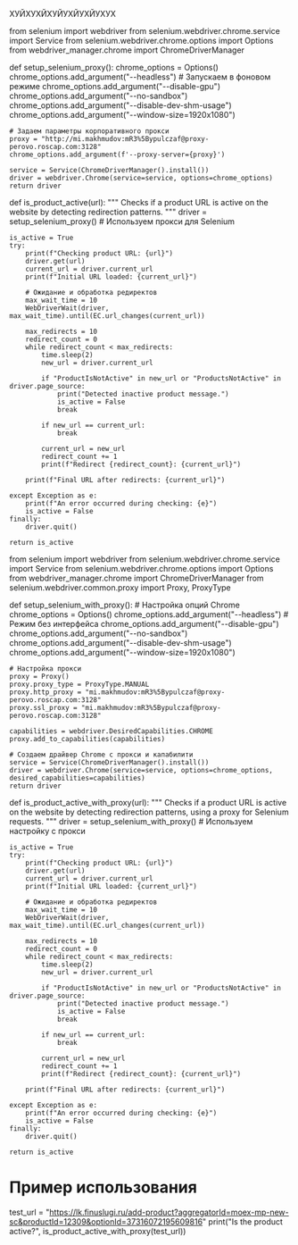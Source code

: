 ХУЙХУХЙХУЙУХЙУХЙУХУХ

from selenium import webdriver
from selenium.webdriver.chrome.service import Service
from selenium.webdriver.chrome.options import Options
from webdriver_manager.chrome import ChromeDriverManager

def setup_selenium_proxy():
    chrome_options = Options()
    chrome_options.add_argument("--headless")  # Запускаем в фоновом режиме
    chrome_options.add_argument("--disable-gpu")
    chrome_options.add_argument("--no-sandbox")
    chrome_options.add_argument("--disable-dev-shm-usage")
    chrome_options.add_argument("--window-size=1920x1080")

    # Задаем параметры корпоративного прокси
    proxy = "http://mi.makhmudov:mR3%5Bypulczaf@proxy-perovo.roscap.com:3128"
    chrome_options.add_argument(f'--proxy-server={proxy}')

    service = Service(ChromeDriverManager().install())
    driver = webdriver.Chrome(service=service, options=chrome_options)
    return driver


def is_product_active(url):
    """
    Checks if a product URL is active on the website by detecting redirection patterns.
    """
    driver = setup_selenium_proxy()  # Используем прокси для Selenium

    is_active = True
    try:
        print(f"Checking product URL: {url}")
        driver.get(url)
        current_url = driver.current_url
        print(f"Initial URL loaded: {current_url}")

        # Ожидание и обработка редиректов
        max_wait_time = 10
        WebDriverWait(driver, max_wait_time).until(EC.url_changes(current_url))

        max_redirects = 10
        redirect_count = 0
        while redirect_count < max_redirects:
            time.sleep(2)
            new_url = driver.current_url

            if "ProductIsNotActive" in new_url or "ProductsNotActive" in driver.page_source:
                print("Detected inactive product message.")
                is_active = False
                break

            if new_url == current_url:
                break

            current_url = new_url
            redirect_count += 1
            print(f"Redirect {redirect_count}: {current_url}")

        print(f"Final URL after redirects: {current_url}")

    except Exception as e:
        print(f"An error occurred during checking: {e}")
        is_active = False
    finally:
        driver.quit()

    return is_active



from selenium import webdriver
from selenium.webdriver.chrome.service import Service
from selenium.webdriver.chrome.options import Options
from webdriver_manager.chrome import ChromeDriverManager
from selenium.webdriver.common.proxy import Proxy, ProxyType

def setup_selenium_with_proxy():
    # Настройка опций Chrome
    chrome_options = Options()
    chrome_options.add_argument("--headless")  # Режим без интерфейса
    chrome_options.add_argument("--disable-gpu")
    chrome_options.add_argument("--no-sandbox")
    chrome_options.add_argument("--disable-dev-shm-usage")
    chrome_options.add_argument("--window-size=1920x1080")

    # Настройка прокси
    proxy = Proxy()
    proxy.proxy_type = ProxyType.MANUAL
    proxy.http_proxy = "mi.makhmudov:mR3%5Bypulczaf@proxy-perovo.roscap.com:3128"
    proxy.ssl_proxy = "mi.makhmudov:mR3%5Bypulczaf@proxy-perovo.roscap.com:3128"

    capabilities = webdriver.DesiredCapabilities.CHROME
    proxy.add_to_capabilities(capabilities)

    # Создаем драйвер Chrome с прокси и капабилити
    service = Service(ChromeDriverManager().install())
    driver = webdriver.Chrome(service=service, options=chrome_options, desired_capabilities=capabilities)
    return driver


def is_product_active_with_proxy(url):
    """
    Checks if a product URL is active on the website by detecting redirection patterns,
    using a proxy for Selenium requests.
    """
    driver = setup_selenium_with_proxy()  # Используем настройку с прокси

    is_active = True
    try:
        print(f"Checking product URL: {url}")
        driver.get(url)
        current_url = driver.current_url
        print(f"Initial URL loaded: {current_url}")

        # Ожидание и обработка редиректов
        max_wait_time = 10
        WebDriverWait(driver, max_wait_time).until(EC.url_changes(current_url))

        max_redirects = 10
        redirect_count = 0
        while redirect_count < max_redirects:
            time.sleep(2)
            new_url = driver.current_url

            if "ProductIsNotActive" in new_url or "ProductsNotActive" in driver.page_source:
                print("Detected inactive product message.")
                is_active = False
                break

            if new_url == current_url:
                break

            current_url = new_url
            redirect_count += 1
            print(f"Redirect {redirect_count}: {current_url}")

        print(f"Final URL after redirects: {current_url}")

    except Exception as e:
        print(f"An error occurred during checking: {e}")
        is_active = False
    finally:
        driver.quit()

    return is_active

# Пример использования
test_url = "https://lk.finuslugi.ru/add-product?aggregatorId=moex-mp-new-sc&productId=12309&optionId=37316072195609816"
print("Is the product active?", is_product_active_with_proxy(test_url))
